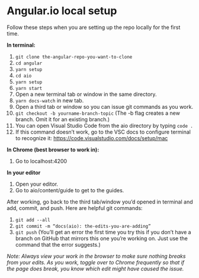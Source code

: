 
# Angular.io local setup

Follow these steps when you are setting up the repo locally for the first time.

**In terminal:**

1. `git clone the-angular-repo-you-want-to-clone` 
1. `cd angular`
1. `yarn setup`
1. `cd aio`
1. `yarn setup`
1. `yarn start`
1. Open a new terminal tab or window in the same directory.
1. `yarn docs-watch` in new tab.
1. Open a third tab or window so you can issue git commands as you work. 
1. `git checkout -b yourname-branch-topic` (The -b flag creates a new branch. Omit it for an existing branch.)
1. You can open Visual Studio Code from the aio directory by typing `code .`
1. If this command doesn’t work, go to the VSC docs to configure terminal to recognize it: https://code.visualstudio.com/docs/setup/mac

**In Chrome (best browser to work in):**

1. Go to localhost:4200

**In your editor**

1. Open your editor.
1. Go to aio/content/guide to get to the guides.

After working, go back to the third tab/window you’d opened in terminal and add, commit, and push. Here are helpful git commands:

1. `git add --all`
1. `git commit -m “docs(aio): the-edits-you-are-adding”`
1. `git push` (You’ll get an error the first time you try this if you don’t have a branch on GitHub that mirrors this one you’re working on. Just use the command that the error suggests.)


_Note: Always view your work in the browser to make sure nothing breaks from your edits. As you work, toggle over to Chrome frequently so that if the page does break, you know which edit might have caused the issue._
